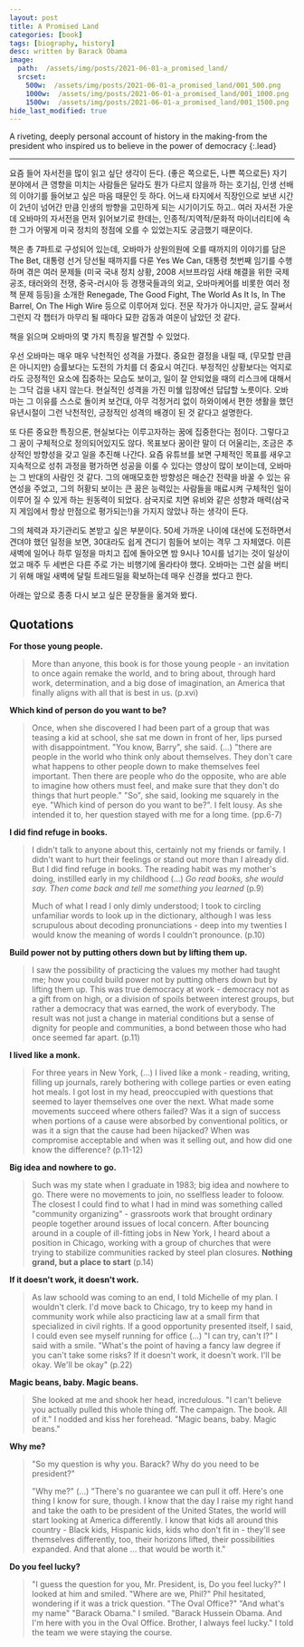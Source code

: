 ```yaml
---
layout: post
title: A Promised Land
categories: [book]
tags: [biography, history]
desc: written by Barack Obama
image:
  path:  /assets/img/posts/2021-06-01-a_promised_land/
  srcset:
    500w:  /assets/img/posts/2021-06-01-a_promised_land/001_500.png
    1000w:  /assets/img/posts/2021-06-01-a_promised_land/001_1000.png
    1500w:  /assets/img/posts/2021-06-01-a_promised_land/001_1500.png
hide_last_modified: true
---
```


A riveting, deeply personal account of history in the making-from the president who inspired us to believe in the power of democracy
{:.lead}

---

요즘 들어 자서전을 많이 읽고 싶단 생각이 든다. (좋은 쪽으로든, 나쁜 쪽으로든) 자기 분야에서 큰 영향을 미치는 사람들은 달라도 뭔가 다르지 않을까 하는 호기심, 인생 선배의 이야기를 들어보고 싶은 마음 때문인 듯 하다. 어느새 타지에서 직장인으로 보낸 시간이 2년이 넘어간 만큼 인생의 방향을 고민하게 되는 시기이기도 하고.. 여러 자서전 가운데 오바마의 자서전을 먼저 읽어보기로 한데는, 인종적/지역적/문화적 마이너리티에 속한 그가 어떻게 미국 정치의 정점에 오를 수 있었는지도 궁금했기 때문이다. 

책은 총 7파트로 구성되어 있는데, 오바마가 상원의원에 오를 때까지의 이야기를 담은 The Bet, 대통령 선거 당선될 때까지를 다룬 Yes We Can, 대통령 첫번째 임기를 수행하며 겪은 여러 문제들 (미국 국내 정치 상황, 2008 서브프라임 사태 해결을 위한 국제 공조, 태러와의 전쟁, 중국-러시아 등 경쟁국들과의 외교, 오바마케어를 비롯한 여러 정책 문제 등등)을 소개한 Renegade, The Good Fight, The World As It Is, In The Barrel, On The High Wire 등으로 이루어져 있다. 전문 작가가 아니지만, 글도 잘써서 그런지 각 챕터가 마무리 될 때마다 묘한 감동과 여운이 남았던 것 같다.

책을 읽으며 오바마의 몇 가지 특징을 발견할 수 있었다. 

우선 오바마는 매우 매우 낙천적인 성격을 가졌다. 중요한 결정을 내릴 때, (무모할 만큼은 아니지만) 승률보다는 도전의 가치를 더 중요시 여긴다. 부정적인 상황보다는 억지로라도 긍정적인 요소에 집중하는 모습도 보이고, 일이 잘 안되었을 때의 리스크에 대해서는 그닥 겁을 내지 않는다. 현실적인 성격을 가진 미쉘 입장에선 답답할 노릇이다. 오바마는 그 이유를 스스로 돌이켜 보건대, 아무 걱정거리 없이 하와이에서 편한 생활을 했던 유년시절이 그런 낙천적인, 긍정적인 성격의 배경이 된 것 같다고 설명한다. 

또 다른 중요한 특징으론, 현실보다는 이루고자하는 꿈에 집중한다는 점이다. 그렇다고 그 꿈이 구체적으로 정의되어있지도 않다. 목표보다 꿈이란 말이 더 어울리는, 조금은 추상적인 방향성을 갖고 일을 추진해 나간다. 요즘 유튜브를 보면 구체적인 목표를 새우고 지속적으로 성취 과정을 평가하면 성공을 이룰 수 있다는 영상이 많이 보이는데, 오바마는 그 반대의 사람인 것 같다. 그의 애매모호한 방향성은 매순간 전략을 바꿀 수 있는 유연성을 주었고, 그의 허황되 보이는 큰 꿈은 능력있는 사람들을 매료시켜 구체적인 일이 이루어 질 수 있게 하는 원동력이 되었다. 삼국지로 치면 유비와 같은 성향과 매력(삼국지 게임에서 항상 만점으로 평가되는!)을 가지지 않았나 하는 생각이 든다.  

그의 체력과 자기관리도 본받고 싶은 부분이다. 50세 가까운 나이에 대선에 도전하면서 견뎌야 했던 일정을 보면, 30대라도 쉽게 견디기 힘들어 보이는 격무 그 자체였다. 이른 새벽에 일어나 하루 일정을 마치고 집에 돌아오면 밤 9시나 10시를 넘기는 것이 일상이었고 매주 두 세번은 다른 주로 가는 비행기에 올라타야 했다. 오바마는 그런 삶을 버티기 위해 매일 새벽에 달릴 트레드밀을 확보하는데 매우 신경을 썼다고 한다.  

아래는 앞으로 종종 다시 보고 싶은 문장들을 옮겨와 봤다. 

## Quotations

**For those young people.**

> More than anyone, this book is for those young people - an invitation to once again remake the world, and to bring about, through hard work, determination, and a big dose of imagination, an America that finally aligns with all that is best in us. (p.xvi)

**Which kind of person do you want to be?**

> Once, when she discovered I had been part of a group that was teasing a kid at school, she sat me down in front of her, lips pursed with disappointment. "You know, Barry", she said. (...) "there are people in the world who think only about themselves. They don\'t care what happens to other people down to make themselves feel important. Then there are people who do the opposite, who are able to imagine how others must feel, and make sure that they don't do things that hurt people." "So", she said, looking me squarely  in the eye. "Which kind of person do you want to be?". I felt lousy. As she intended it to, her question stayed with me for a long time.  (pp.6-7)

**I did find refuge in books.**

> I didn\'t talk to anyone about this, certainly not my friends or family. I didn't want to hurt their feelings or stand out more than I already did. But I did find refuge in books. The reading habit was my mother's doing, instilled early in my childhood (...) *Go read books, she would say. Then come back and tell me something  you learned* (p.9)
>
> Much of what I read I only dimly understood; I took to circling unfamiliar words to look up in the dictionary, although I was less scrupulous about decoding pronunciations - deep into my twenties I would know the meaning of words I couldn't pronounce. (p.10)

**Build power not by putting others down but by lifting them up.**

> I saw the possibility of practicing the values my mother had taught me; how you could build power not by putting others down but by lifting them up. This was true democracy at work - democracy not as a gift from on high, or a division of spoils between interest groups, but rather a democracy that was earned, the work of everybody. The result was not just a change in material conditions but a sense of dignity for people and communities, a bond between those who had once seemed far apart. (p.11) 

**I lived like a monk.**

> For three years in New York, (...) I lived like a monk - reading, writing, filling up journals, rarely bothering with college parties or even eating hot meals. I got lost in my head, preoccupied with questions that seemed to layer themselves one over the next. What made some movements succeed where others failed? Was it a sign of success when portions of a cause were absorbed by conventional politics, or was it a sign that the cause had been hijacked? When was compromise acceptable and when was it selling out, and how did one know the difference? (p.11-12)

**Big idea and nowhere to go.**

> Such was my state when I graduate in 1983; big idea and nowhere to go. There were no movements to join, no sselfless leader to foloow. The closest I could find to what I had in mind was something called "community organizing" - grassroots work that brought ordinary people together around issues of local concern. After bouncing around in a couple of ill-fitting jobs in New York, I heard about a position in Chicago, working with a group of churches that were trying to stabilize communities racked by steel plan closures. **Nothing grand, but a place to start** (p.14)

**If it doesn't  work, it doesn't work.**
> As law schoold was coming to an end, I told Michelle of my plan. I wouldn't clerk. I\'d move back to Chicago, try to keep my hand in community work while also practicing law at a small firm that specialized in civil rights. If a good opportunity presented itself, I said, I could even see myself running for office (...) "I can try, can't I?" I said with a smile. "What's the point of having a fancy law degree if you can't take some risks? If it doesn't  work, it doesn't work. I'll be okay. We'll be okay" (p.22)

**Magic beans, baby. Magic beans.**
> She looked at me and shook her head, incredulous. "I can\'t believe you actually pulled this whole thing off. The campaign. The book. All of it." I nodded and kiss her forehead. "Magic beans, baby. Magic beans."

**Why me?**
> "So my question is why you. Barack? Why do you need to be president?"
>
> "Why me?" (...) "There\'s no guarantee we can pull it off. Here\'s one thing I know for sure, though. I know that the day I raise my right hand and take the oath to be president of the United States, the world will start looking at America differently. I know that kids all around this country - Black kids, Hispanic kids, kids who don\'t fit in - they\'ll see themselves differently, too, their horizons lifted, their possibilities expanded. And that alone ... that would be worth it." 

**Do you feel lucky?**
> "I guess the question for you, Mr. President, is, Do you feel lucky?"
> I looked at him and smiled.
> "Where are we, Phil?" Phil hesitated, wondering if it was a trick question. "The Oval Office?"
> "And what\'s my name"
> "Barack Obama."
> I smiled. "Barack Hussein Obama. And I\'m here with you in the Oval Office. Brother, I always feel lucky."
> I told the team we were staying the course.